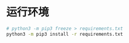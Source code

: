 # 运行环境
```bash
# python3 -m pip3 freeze > requirements.txt
python3 -m pip3 install -r requirements.txt
```